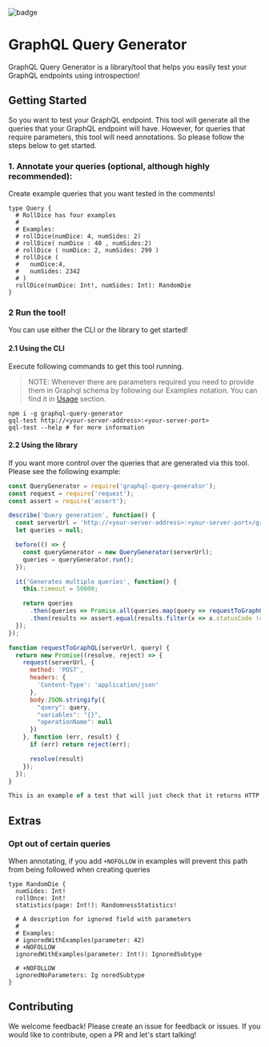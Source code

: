 ![badge](https://graphql-query-generator.visualstudio.com/_apis/public/build/definitions/091bfe98-4175-4ef4-b7d5-8bbfa6f62a13/1/badge)

# GraphQL Query Generator
GraphQL Query Generator is a library/tool that helps you easily test your GraphQL endpoints using introspection!

## Getting Started
So you want to test your GraphQL endpoint.  This tool will generate all the queries that your GraphQL endpoint will have.  However, for queries that require parameters, this tool will need annotations.  So please follow the steps below to get started.

### 1. Annotate your queries (optional, although highly recommended):
Create example queries that you want tested in the comments!
```
type Query {
  # RollDice has four examples
  #
  # Examples:
  # rollDice(numDice: 4, numSides: 2)
  # rollDice( numDice : 40 , numSides:2)
  # rollDice ( numDice: 2, numSides: 299 )
  # rollDice (
  #   numDice:4,
  #   numSides: 2342
  # )
  rollDice(numDice: Int!, numSides: Int): RandomDie
}
```

### 2 Run the tool!

You can use either the CLI or the library to get started!

#### 2.1 Using the CLI

Execute following commands to get this tool running.
> NOTE: Whenever there are parameters required you need to provide them in Graphql schema by following our Examples notation. You can find it in [Usage](#Usage) section.

```
npm i -g graphql-query-generator
gql-test http://<your-server-address>:<your-server-port>
gql-test --help # for more information
```

#### 2.2 Using the library
If you want more control over the queries that are generated via this tool.  Please see the following example:

```javascript
const QueryGenerator = require('graphql-query-generator');
const request = require('request');
const assert = require('assert');

describe('Query generation', function() {
  const serverUrl = 'http://<your-server-address>:<your-server-port>/graphql';
  let queries = null;

  before(() => {
    const queryGenerator = new QueryGenerator(serverUrl);
    queries = queryGenerator.run();
  });

  it('Generates multiple queries', function() {
    this.timeout = 50000;

    return queries
      .then(queries => Promise.all(queries.map(query => requestToGraphQL(serverUrl, query))))
      .then(results => assert.equal(results.filter(x => x.statusCode !== 200).length, 0));
  });
});

function requestToGraphQL(serverUrl, query) {
  return new Promise((resolve, reject) => {
    request(serverUrl, {
      method: 'POST',
      headers: {
        'Content-Type': 'application/json'
      },
      body:JSON.stringify({
        "query": query,
        "variables": "{}",
        "operationName": null
      })
    }, function (err, result) {
      if (err) return reject(err);

      resolve(result)
    });
  });
}

This is an example of a test that will just check that it returns HTTP status code 200!  It would be also good to check if, say, the body contains an error section.  However, it's all up to you!

```

## Extras

### Opt out of certain queries

When annotating, if you add `+NOFOLLOW` in examples will prevent this path from being followed when creating queries

```
type RandomDie {
  numSides: Int!
  rollOnce: Int!
  statistics(page: Int!): RandomnessStatistics!

  # A description for ignored field with parameters
  #
  # Examples:
  # ignoredWithExamples(parameter: 42)
  # +NOFOLLOW
  ignoredWithExamples(parameter: Int!): IgnoredSubtype

  # +NOFOLLOW
  ignoredNoParameters: Ig noredSubtype
}
```

## Contributing
We welcome feedback!  Please create an issue for feedback or issues.  If you would like to contribute, open a PR and let's start talking!
